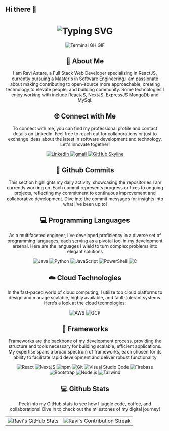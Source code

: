 ## Hi there 👋

<!--
**Raviast/Raviast** is a ✨ _special_ ✨ repository because its `README.md` (this file) appears on your GitHub profile.

Here are some ideas to get you started:

- 🔭 I’m currently working on ...
- 🌱 I’m currently learning ...
- 👯 I’m looking to collaborate on ...
- 🤔 I’m looking for help with ...
- 💬 Ask me about ...
- 📫 How to reach me: ...
- 😄 Pronouns: ...
- ⚡ Fun fact: ...
-->
<div align="center">
    <h1><img src="https://readme-typing-svg.herokuapp.com?font=Jetbrains+mono&size=40&duration=3000&color=33FF33&center=true&vCenter=true&width=435&lines=Hey..+I'm+Ravi;This+is..;..my+Github..;" alt="Typing SVG"/></h1>
    <p><img src="termina-gh.gif" alt="Terminal GH GIF" /></p>
</div>

<div align="center">
    <h2>🚀 About Me</h2>
    <!-- <p><img src="termina-gh.gif" alt="Terminal GH GIF" /></p> -->
    <p>I am Ravi Astare, a Full Stack Web Developer specializing in ReactJS, currently pursuing a Master's in Software Engineering.I am passionate about making contributing to open-source more approachable, creating technology to elevate people, and building community. Some technologies I enjoy working with include ReactJS, NextJS, ExpressJS MongoDb and MySql.</p>
</div>

<div align="center">
<h2 align="center" class="section-heading">🌐 Connect with Me</h2>
<p> To connect with me, you can find my professional profile and contact details on LinkedIn. Feel free to reach out for collaborations or just to exchange ideas about the latest in software development and technology. Let's innovate together! </p>
<div align="center">
  <a href="https://www.linkedin.com/in/ravi-astare-557852140/">
    <img src="https://img.shields.io/badge/ravi-astare-557852140?style=for-the-badge&logo=linkedin&logoColor=white" alt="LinkedIn"/>
  </a>
  
<a href="mailto:raviastare6@gmail.com">
<img src="https://camo.githubusercontent.com/7650f05f55eca5b854de1146b6e445f1b447a93214a3dbdbc48d2bfdfa83980c/68747470733a2f2f696d672e736869656c64732e696f2f62616467652f476d61696c2d4431343833363f7374796c653d666f722d7468652d6261646765266c6f676f3d476d61696c266c6f676f436f6c6f723d7768697465" alt="gmail" data-canonical-src="https://img.shields.io/badge/Gmail-D14836?style=for-the-badge&amp;logo=Gmail&amp;logoColor=white" style="max-width: 100%;">
</a>
<a href="https://github.com/Raviast" target="_blank">
    <img src="https://img.shields.io/badge/View%20on%20GitHub-%230077B5.svg?&style=for-the-badge&logo=github&logoColor=white" alt="GitHub Skyline"/>
</a>
<!-- <img src="https://komarev.com/ghpvc/?username=Raviast&style=for-the-badge" alt="Profile views" />
</div> -->

<div align="center">
  <h2>🚀 Github Commits</h2>
    <p>This section highlights my daily activity, showcasing the repositories I am currently working on. Each commit represents progress or fixes to ongoing projects, reflecting my commitment to continuous improvement and collaborative development. Dive into the commit messages for insights into what I've been up to!</p>
<!-- <img src="https://raw.githubusercontent.com/Raviast/Raviast/output/github-contribution-grid-snake.svg" alt="GitHub Contribution Grid Snake Animation"/> -->

  <!-- <img src="https://raw.githubusercontent.com/Raviast/Raviast/output/github-contribution-grid-snake-dark.svg#gh-dark-mode-only" alt="GitHub Contribution Grid Snake Animation Light Mode"/> -->
</div>

<h2 align="center" class="section-heading">💻 Programming Languages</h2>
<p> As a multifaceted engineer, I've developed proficiency in a diverse set of programming languages, each serving as a pivotal tool in my development arsenal. Here are the languages I wield to turn complex problems into elegant solutions</p>
<div align="center">
  <img src="https://img.shields.io/badge/Java-007396?style=for-the-badge&logo=java&logoColor=white" alt="Java" />
  <img src="https://img.shields.io/badge/Python-3776AB?style=for-the-badge&logo=python&logoColor=white" alt="Python"/>
  <img src="https://img.shields.io/badge/JavaScript-F7DF1E?style=for-the-badge&logo=javascript&logoColor=black" alt="JavaScript"/>
  <img src="https://img.shields.io/badge/PowerShell-5391FE?style=for-the-badge&logo=powershell&logoColor=white" alt="PowerShell"/>
  <img src="https://img.shields.io/badge/C-4EAA25?style=for-the-badge&logo=gnu-bash&logoColor=white" alt="C"/>

</div>
<h2 align="center" class="section-heading">☁️ Cloud Technologies</h2>
<p>In the fast-paced world of cloud computing, I utilize top cloud platforms to design and manage scalable, highly available, and fault-tolerant systems. Here’s a look at the cloud technologies:</p>
<div align="center">
  <img src="https://img.shields.io/badge/AWS-FF9900?style=for-the-badge&logo=amazonaws&logoColor=white" alt="AWS" />
  <img src="https://img.shields.io/badge/GCP-4285F4?style=for-the-badge&logo=googlecloud&logoColor=white" alt="GCP"/>
</div>

<h2 align="center" class="section-heading">🔧 Frameworks</h2>
<p>Frameworks are the backbone of my development process, providing the structure and tools necessary for building scalable, efficient applications. My expertise spans a broad spectrum of frameworks, each chosen for its ability to facilitate rapid development and deliver robust functionality</p>
<div align="center">
  <img src="https://img.shields.io/badge/React-20232A?style=for-the-badge&logo=react&logoColor=61DAFB" alt="React"/>
  <img src="https://img.shields.io/badge/NextJS-FF3E00?style=for-the-badge&logo=nextjs&logoColor=white" alt="NextJS"/>
  <img src="https://img.shields.io/badge/npm-CB3837?style=for-the-badge&logo=npm&logoColor=white" alt="npm"/>
  <img src="https://img.shields.io/badge/Git-F05032?style=for-the-badge&logo=git&logoColor=white" alt="Git"/>
  <img src="https://img.shields.io/badge/Visual%20Studio%20Code-007ACC?style=for-the-badge&logo=visualstudiocode&logoColor=white" alt="Visual Studio Code"/>
  <img src="https://img.shields.io/badge/Firebase-FFCA28?style=for-the-badge&logo=firebase&logoColor=white" alt="Firebase"/>
  <img src="https://img.shields.io/badge/Bootstrap-7952B3?style=for-the-badge&logo=bootstrap&logoColor=white" alt="Bootstrap"/>
  <img src="https://img.shields.io/badge/Node.js-339933?style=for-the-badge&logo=nodedotjs&logoColor=white" alt="Node.js"/>
  <img src="https://img.shields.io/badge/Tailwind CSS-02569B?style=for-the-badge&logo=Taikwind&logoColor=white" alt="Tailwind"/> 
</div>


<div align="center">
<h2 align="center" class="section-heading"> 💻 Github Stats</h2>
<p>Peek into my GitHub stats to see how I juggle code, coffee, and collaborations! Dive in to check out the milestones of my digital journey!</p>
 <table align="center" width="100%" height="100%" >
    <tr>
       <td><img style="border: none;" src="https://github-profile-summary-cards.vercel.app/api/cards/profile-details?username=Raviast&theme=github_dark" alt="Ravi's GitHub Stats"/></td>   
       <td><img style="border: none;" src="https://github-readme-streak-stats.herokuapp.com/?user=Raviast&theme=merko" alt="Ravi's Contribution Streak"/></td>
    </tr>
 </table>

 <table align="center" width="100%" height="100%" >
    <tr>
        <td><img style="border: none;" src="https://github-profile-summary-cards.vercel.app/api/cards/stats?username=Raviast&theme=github_dark" alt="Ravi's GitHub Stats"/></td>
        <td><img style="border: none;" src="https://github-profile-summary-cards.vercel.app/api/cards/productive-time?username=Raviast&theme=github_dark&utcOffset=10" alt="Ravi's GitHub Stats"/>
        <td><img style="border: none;" src="https://github-profile-summary-cards.vercel.app/api/cards/repos-per-language?username=Raviast&theme=github_dark" alt="Ravi's GitHub Stats"/></td>
        <td><img style="border: none;" src="https://github-profile-summary-cards.vercel.app/api/cards/most-commit-language?username=Raviast&theme=github_dark" alt="Ravi's GitHub Stats"/></td>
    </tr>
 </table>
</div>
